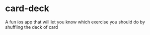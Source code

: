 # card-deck
A fun ios app that will let you know which exercise you should do by shuffling the deck of card  
